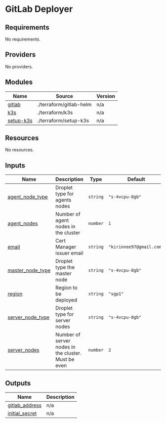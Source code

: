 # GitLab Deployer

<!-- BEGINNING OF PRE-COMMIT-TERRAFORM DOCS HOOK -->
## Requirements

No requirements.

## Providers

No providers.

## Modules

| Name | Source | Version |
|------|--------|---------|
| <a name="module_gitlab"></a> [gitlab](#module\_gitlab) | ./terraform/gitlab-helm | n/a |
| <a name="module_k3s"></a> [k3s](#module\_k3s) | ./terraform/k3s | n/a |
| <a name="module_setup-k3s"></a> [setup-k3s](#module\_setup-k3s) | ./terraform/setup-k3s | n/a |

## Resources

No resources.

## Inputs

| Name | Description | Type | Default | Required |
|------|-------------|------|---------|:--------:|
| <a name="input_agent_node_type"></a> [agent\_node\_type](#input\_agent\_node\_type) | Droplet type for agents nodes | `string` | `"s-4vcpu-8gb"` | no |
| <a name="input_agent_nodes"></a> [agent\_nodes](#input\_agent\_nodes) | Number of agent nodes in the cluster | `number` | `1` | no |
| <a name="input_email"></a> [email](#input\_email) | Cert Manager issuer email | `string` | `"kirinnee97@gmail.com"` | no |
| <a name="input_master_node_type"></a> [master\_node\_type](#input\_master\_node\_type) | Droplet type the master node | `string` | `"s-4vcpu-8gb"` | no |
| <a name="input_region"></a> [region](#input\_region) | Region to be deployed | `string` | `"sgp1"` | no |
| <a name="input_server_node_type"></a> [server\_node\_type](#input\_server\_node\_type) | Droplet type for server nodes | `string` | `"s-4vcpu-8gb"` | no |
| <a name="input_server_nodes"></a> [server\_nodes](#input\_server\_nodes) | Number of server nodes in the cluster. Must be even | `number` | `2` | no |

## Outputs

| Name | Description |
|------|-------------|
| <a name="output_gitlab_address"></a> [gitlab\_address](#output\_gitlab\_address) | n/a |
| <a name="output_initial_secret"></a> [initial\_secret](#output\_initial\_secret) | n/a |
<!-- END OF PRE-COMMIT-TERRAFORM DOCS HOOK -->
